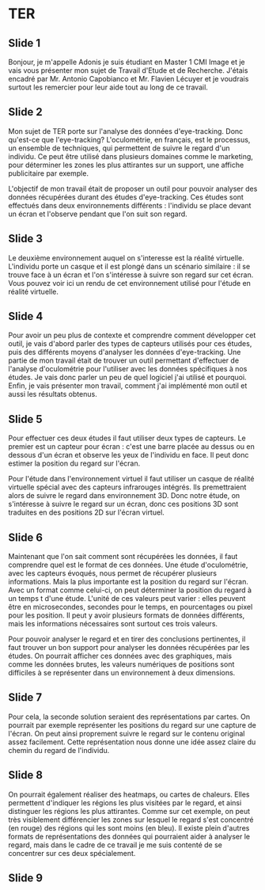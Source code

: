 # TER

## Slide 1

Bonjour, je m'appelle Adonis je suis étudiant en Master 1 CMI Image et je vais
vous présenter mon sujet de Travail d'Etude et de Recherche. J'étais encadré par
Mr. Antonio Capobianco et Mr. Flavien Lécuyer et je voudrais surtout les
remercier pour leur aide tout au long de ce travail.

## Slide 2

Mon sujet de TER porte sur l'analyse des données d'eye-tracking. Donc qu'est-ce
que l'eye-tracking? L'oculométrie, en français, est le processus, un ensemble de
techniques, qui permettent de suivre le regard d'un individu. Ce peut être
utilisé dans plusieurs domaines comme le marketing, pour déterminer les zones
les plus attirantes sur un support, une affiche publicitaire par exemple.

L'objectif de mon travail était de proposer un outil pour pouvoir analyser des
données récupérées durant des études d'eye-tracking. Ces études sont effectués
dans deux environnements différents : l'individu se place devant un écran et
l'observe pendant que l'on suit son regard.

## Slide 3

Le deuxième environnement auquel on s'interesse est la réalité virtuelle.
L'individu porte un casque et il est plongé dans un scénario similaire : il se
trouve face à un écran et l'on s'intéresse à suivre son regard sur cet écran.
Vous pouvez voir ici un rendu de cet environnement utilisé pour l'étude en
réalité virtuelle.

## Slide 4

Pour avoir un peu plus de contexte et comprendre comment développer cet outil,
je vais d'abord parler des types de capteurs utilisés pour ces études, puis des
différents moyens d'analyser les données d'eye-tracking. Une partie de mon
travail était de trouver un outil permettant d'effectuer de l'analyse
d'oculométrie pour l'utiliser avec les données spécifiques à nos études. Je vais
donc parler un peu de quel logiciel j'ai utilisé et pourquoi. Enfin, je vais
présenter mon travail, comment j'ai implémenté mon outil et aussi les résultats
obtenus.

## Slide 5

Pour effectuer ces deux études il faut utiliser deux types de capteurs. Le
premier est un capteur pour écran : c'est une barre placée au dessus ou en
dessous d'un écran et observe les yeux de l'individu en face. Il peut donc
estimer la position du regard sur l'écran.

Pour l'étude dans l'environnement virtuel il faut utiliser un casque de réalité
virtuelle spécial avec des capteurs infrarouges intégrés. Ils premettraient
alors de suivre le regard dans environnement 3D. Donc notre étude, on
s'intéresse à suivre le regard sur un écran, donc ces positions 3D sont
traduites en des positions 2D sur l'écran virtuel.

## Slide 6

Maintenant que l'on sait comment sont récupérées les données, il faut comprendre
quel est le format de ces données. Une étude d'oculométrie, avec les capteurs
évoqués, nous permet de récupérer plusieurs informations. Mais la plus
importante est la position du regard sur l'écran. Avec un format comme celui-ci,
on peut déterminer la position du regard à un temps t d'une étude. L'unité de
ces valeurs peut varier : elles peuvent être en microsecondes, secondes pour le
temps, en pourcentages ou pixel pour les position. Il peut y avoir plusieurs
formats de données différents, mais les informations nécessaires sont surtout
ces trois valeurs.

Pour pouvoir analyser le regard et en tirer des conclusions pertinentes, il faut
trouver un bon support pour analyser les données récupérées par les études. On
pourrait afficher ces données avec des graphiques, mais comme les données
brutes, les valeurs numériques de positions sont difficiles à se représenter
dans un environnement à deux dimensions.

## Slide 7

Pour cela, la seconde solution seraient des représentations par cartes. On
pourrait par exemple représenter les positions du regard sur une capture de
l'écran. On peut ainsi proprement suivre le regard sur le contenu original assez
facilement. Cette représentation nous donne une idée assez claire du chemin du
regard de l'individu.

## Slide 8

On pourrait également réaliser des heatmaps, ou cartes de chaleurs. Elles
permettent d'indiquer les régions les plus visitées par le regard, et ainsi
distinguer les régions les plus attirantes. Comme sur cet exemple, on peut
très visiblement différencier les zones sur lesquel le regard s'est concentré
(en rouge) des régions qui les sont moins (en bleu). Il existe plein d'autres
formats de représentations des données qui pourraient aider à analyser le
regard, mais dans le cadre de ce travail je me suis contenté de se concentrer
sur ces deux spécialement.

## Slide 9
